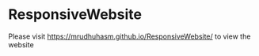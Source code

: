 # ResponsiveWebsite
Please visit  https://mrudhuhasm.github.io/ResponsiveWebsite/ to view the website
